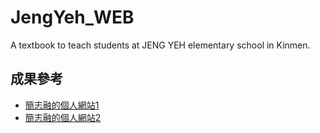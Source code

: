 # JengYeh_WEB
A textbook to teach students at JENG YEH elementary school in Kinmen.


## 成果參考
* [簡志融的個人網站1](https://jung217.github.io/AiMade_WebPages/)
* [簡志融的個人網站2](https://jung217.github.io/wp110b/project/main.html)